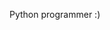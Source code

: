 Python programmer :)




<!---
Kriznarova/Kriznarova is a ✨ special ✨ repository because its `README.md` (this file) appears on your GitHub profile.
You can click the Preview link to take a look at your changes.
--->
